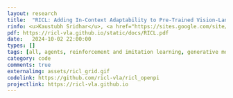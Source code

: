 ```yaml
---
layout: research
title:  "RICL: Adding In-Context Adaptability to Pre-Trained Vision-Language-Action Models."
rinfo: <u>Kaustubh Sridhar</u>, <a href="https://sites.google.com/site/duttasouradeep39/">Souradeep Dutta</a>, <a href="https://www.seas.upenn.edu/~dineshj/">Dinesh Jayaraman</a>, <a href="https://www.cis.upenn.edu/~lee/home/index.shtml">Insup Lee</a>. <ul>➥ Conference on Robot Learning (CoRL) 2025.</ul> 
pdf: https://ricl-vla.github.io/static/docs/RICL.pdf
date:   2024-10-02 22:00:00
types: []
tags: [all, agents, reinforcement and imitation learning, generative models]
category: code
comments: true
externalimg: assets/ricl_grid.gif
codelink: https://github.com/ricl-vla/ricl_openpi
projectlink: https://ricl-vla.github.io
---
```

